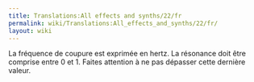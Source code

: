 ```yaml
---
title: Translations:All effects and synths/22/fr
permalink: wiki/Translations:All_effects_and_synths/22/fr/
layout: wiki
---
```


La fréquence de coupure est exprimée en hertz. La résonance doit être
comprise entre 0 et 1. Faites attention à ne pas dépasser cette dernière
valeur.
